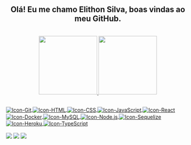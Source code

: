 <h2 align="center">Olá! Eu me chamo Elithon Silva, boas vindas ao meu GitHub.</h2>

<div align="center">
  <br>
  <a href="https://github.com/oelithon">
    <img height="160em" src="https://github-readme-stats.vercel.app/api?username=oelithon&show_icons=true&theme=github_dark&include_all_commits=true&count_private=true"/>
    <img height="160em" src="https://github-readme-stats.vercel.app/api/top-langs/?username=oelithon&layout=compact&langs_count=7&theme=github_dark"/>
</div>
  
  ##
  
<div style="display: inline_block">
    <img align="center" alt="Icon-Git" src="https://icongr.am/devicon/git-original.svg?size=27&color=currentColor">
    <img align="center" alt="Icon-HTML" src="https://icongr.am/devicon/html5-original.svg?size=27&color=currentColor">
    <img align="center" alt="Icon-CSS" src="https://icongr.am/devicon/css3-original.svg?size=27&color=currentColor">
    <img align="center" alt="Icon-JavaScript" src="https://icongr.am/devicon/javascript-original.svg?size=27&color=currentColor">
    <img align="center" alt="Icon-React" src="https://icongr.am/devicon/react-original.svg?size=27&color=currentColor">
    <img align="center" alt="Icon-Docker" src="https://icongr.am/devicon/docker-original.svg?size=27&color=currentColor">
    <img align="center" alt="Icon-MySQL" src="https://icongr.am/devicon/mysql-original.svg?size=27&color=currentColor">
    <img align="center" alt="Icon-Node.js" src="https://icongr.am/devicon/nodejs-original.svg?size=27&color=currentColor">
    <img align="center" alt="Icon-Sequelize" src="https://icongr.am/devicon/sequelize-original.svg?size=27&color=currentColor">
    <img align="center" alt="Icon-Heroku" src="https://icongr.am/devicon/heroku-original.svg?size=27&color=currentColor">
    <img align="center" alt="Icon-TypeScript" src="https://icongr.am/devicon/typescript-original.svg?size=27&color=currentColor">
</div>

<div>
  <br>
    <a href = "mailto:elithonsilva@gmail.com"><img src="https://img.shields.io/badge/-Gmail-%23333?style=for-the-badge&logo=gmail&logoColor=white" target="_blank"></a>
    <a href="https://instagram.com/oelithon"><img src="https://img.shields.io/badge/-Instagram-%23E4405F?style=for-the-badge&logo=instagram&logoColor=white" target="_blank"></a>
    <a href="https://www.linkedin.com/in/elithonsilva/"><img src="https://img.shields.io/badge/-LinkedIn-%230077B5?style=for-the-badge&logo=linkedin&logoColor=white" target="_blank"></a>
</div>
